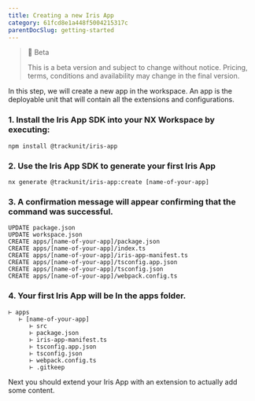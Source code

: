 ```yaml
---
title: Creating a new Iris App
category: 61fcd8e1a448f5004215317c
parentDocSlug: getting-started
---
```


> 🚧 Beta
> 
> This is a beta version and subject to change without notice. Pricing, terms, conditions and availability may change in the final version.

In this step, we will create a new app in the workspace. An app is the deployable unit that will contain all the extensions and configurations.


### 1. Install the Iris App SDK into your NX Workspace by executing:

```
npm install @trackunit/iris-app
```



### 2. Use the Iris App SDK to generate your first Iris App

```
nx generate @trackunit/iris-app:create [name-of-your-app]
```



### 3. A confirmation message will appear confirming that the command was successful.  

```
UPDATE package.json
UPDATE workspace.json
CREATE apps/[name-of-your-app]/package.json
CREATE apps/[name-of-your-app]/index.ts
CREATE apps/[name-of-your-app]/iris-app-manifest.ts
CREATE apps/[name-of-your-app]/tsconfig.app.json
CREATE apps/[name-of-your-app]/tsconfig.json
CREATE apps/[name-of-your-app]/webpack.config.ts
```



### 4. Your first Iris App will be In the apps folder. 

```
⊢ apps
   ⊢ [name-of-your-app]
      ⊢ src
      ⊢ package.json
      ⊢ iris-app-manifest.ts
      ⊢ tsconfig.app.json
      ⊢ tsconfig.json
      ⊢ webpack.config.ts
      ⊢ .gitkeep
```

Next you should extend your Iris App with an extension to actually add some content.
